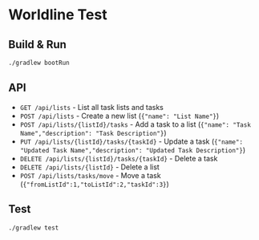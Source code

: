 # Worldline Test

## Build & Run

```sh
./gradlew bootRun
```

## API

- `GET /api/lists` - List all task lists and tasks
- `POST /api/lists` - Create a new list (`{"name": "List Name"}`)
- `POST /api/lists/{listId}/tasks` - Add a task to a list (`{"name": "Task Name","description": "Task Description"}`)
- `PUT /api/lists/{listId}/tasks/{taskId}` - Update a task (`{"name": "Updated Task Name","description": "Updated Task Description"}`)
- `DELETE /api/lists/{listId}/tasks/{taskId}` - Delete a task
- `DELETE /api/lists/{listId}` - Delete a list
- `POST /api/lists/tasks/move` - Move a task (`{"fromListId":1,"toListId":2,"taskId":3}`)

## Test

```sh
./gradlew test
```